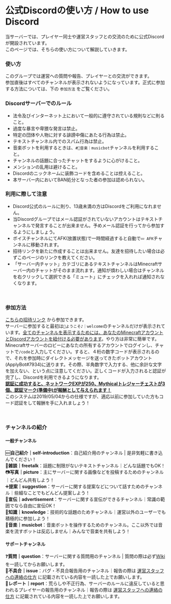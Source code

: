 # 公式Discordの使い方 / How to use Discord

当サーバーでは、プレイヤー同士や運営スタッフとの交流のために公式Discordが開設されています。  
このページでは、そちらの使い方について解説していきます。


### 使い方  
このグループでは運営への質問や報告、プレイヤーとの交流ができます。  
参加直後はすべてのチャンネルが表示されないようになっています。正式に参加する方法については、下の `参加方法` をご覧ください。

### Discordサーバーでのルール

* 法令及びインターネット上において一般的に遵守されている規則などに則ること。
* 過度な暴言や卑猥な発言は禁止。
* 特定の団体や人物に対する誹謗中傷にあたる行為は禁止。
* テキストチャンネル内でのスパム行為は禁止。
* 音楽ボットを利用するときは、`#🎵音楽｜musicbot`チャンネルを利用すること。
* チャンネルの話題に合ったチャットをするように心がけること。
* メンションの乱用は避けること。
* Discordのニックネームに装飾コードを含めることは控えること。
* 本サーバー内においてBAN処分となった者の参加は認められない。


### 利用に際して注意

* Discord公式のルールに則り、13歳未満の方はDiscordをご利用になれません。
* 当Discordグループではメール認証がされていないアカウントはテキストチャンネルで発言することが出来ません。予めメール認証を行ってから参加するようにしましょう。  
* ボイスチャンネルにてAFK(放置状態)で一時間経過すると自動で``💤 AFK``チャンネルに移動されます。
* 招待リンクを新たに作成することは出来ません。友達を招待したい場合は必ずこのページのリンクを教えてください。  
* 「サーバー内チャット」カテゴリにあるテキストチャンネルはMinecraftサーバー内のチャットがそのまま流れます。通知が煩わしい場合はチャンネルを右クリックして選択できる「ミュート」にチェックを入れれば通知されなくなります。
<br>

### 参加方法  
[こちらの招待リンク](https://discord.gg/23pJDKK) から参加できます。  
サーバーに参加すると最初は``📌ようこそ♪｜welcome``のチャンネルだけが表示されています。<u>全てのチャンネルを表示するためには、あなたのMinecraftアカウントとDiscordアカウントを紐付ける必要があります</u>。やり方は非常に簡単です。Minecraftサーバーのロビーにあなたの所有するアカウントでログインし、チャットで``/code``と入力してください。すると、４桁の数字コードが表示されるので、それを参加時にダイレクトメッセージを送ってきたボットアカウント(ApplyBot#7934)に送ります。その際、半角数字で入力する、他に余計な文字を加えない、という点に注意してください。正しくコードが入力されると認証が完了し、Discordを利用できるようになります。  
<u>**認証に成功すると、ネットワークEXPが250、Mythicalトレジャーチェストが3個、認証マーク(準備中)が報酬として与えられます！**</u>  
このシステムは2019/05/04からの仕様ですが、適応以前に参加していた方もコード認証をして報酬を手に入れましょう！


<br>

### チャンネルの紹介
#### 一般チャンネル
🆕**自己紹介｜self-introduction**：自己紹介用のチャンネル | 是非気軽に書き込んでください！  
💬**雑談｜freetalk**：話題に制限がないテキストチャンネル｜どんな話題でもOK！  
📷**写真｜picture**：主にサーバーに関する画像などを投稿するためのチャンネル｜どんどん共有しよう！  
➕**提案｜suggestion**：サーバーに関する提案などについて話すためのチャンネル｜些細なことでもどんどん提案しよう！  
📢**宣伝｜advertisement**：サーバーに関する宣伝ができるチャンネル｜常識の範囲でなら自由に宣伝OK！  
👴**知識｜knowledge**：技術的な話題のためチャンネル｜運営以外のユーザーでも積極的に参加しよう！  
🎵**音楽｜musicbot**：音楽ボットを操作するためのチャンネル。ここ以外では音楽を流すボットは反応しません｜みんなで音楽を共有しよう！  

#### サポートチャンネル
❓**質問｜question**：サーバーに関する質問用のチャンネル | 質問の際は必ず[Wiki](index.md)を一読してからお願いします。  
🐞**不具合｜issue**：バグ・不具合報告用のチャンネル｜報告の際は [運営スタッフへの連絡の仕方](https://wiki.lucknetwork.jp/report/) に記載されている内容を一読した上でお願いします。  
📰**レポート｜report**：荒らしや不正行為、サーバーのルールに違反していると思われるプレイヤーの報告用のチャンネル｜報告の際は [運営スタッフへの連絡の仕方](https://wiki.lucknetwork.jp/report/) に記載されている内容を一読した上でお願いします。  
